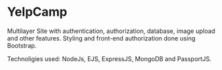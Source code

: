 # YelpCamp
Multilayer Site with authentication, authorization, database, image upload and other features.
Styling and front-end authorization done using Bootstrap.

Technoligies used: NodeJs, EJS, ExpressJS, MongoDB and PassportJS.
